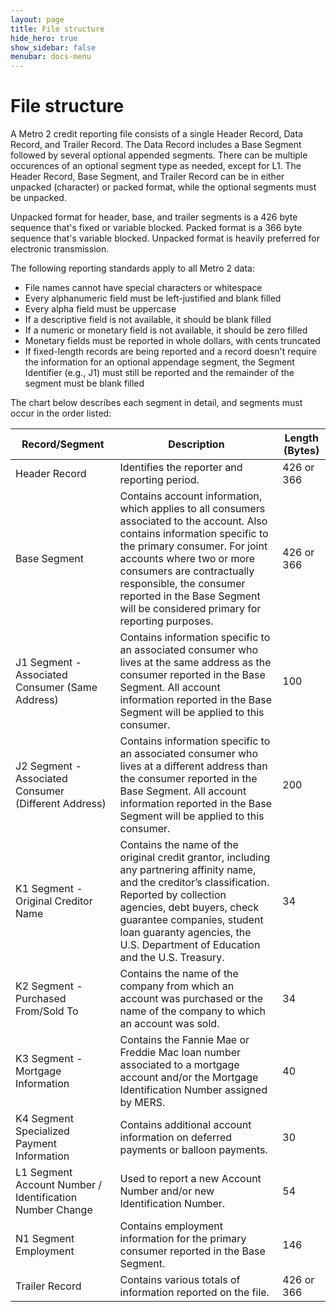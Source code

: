 ```yaml
---
layout: page
title: File structure
hide_hero: true
show_sidebar: false
menubar: docs-menu
---
```


# File structure

A Metro 2 credit reporting file consists of a single Header Record, Data Record, and Trailer Record. The Data Record includes a Base Segment followed by several optional appended segments. There can be multiple occurences of an optional segment type as needed, except for L1. The Header Record, Base Segment, and Trailer Record can be in either unpacked (character) or packed format, while the optional segments must be unpacked.

Unpacked format for header, base, and trailer segments is a 426 byte sequence that's fixed or variable blocked. Packed format is a 366 byte sequence that's variable blocked. Unpacked format is heavily preferred for electronic transmission.

The following reporting standards apply to all Metro 2 data:

- File names cannot have special characters or whitespace
- Every alphanumeric field must be left-justified and blank filled
- Every alpha field must be uppercase
- If a descriptive field is not available, it should be blank filled
- If a numeric or monetary field is not available, it should be zero filled
- Monetary fields must be reported in whole dollars, with cents truncated
- If fixed-length records are being reported and a record doesn't require the information for an optional appendage segment, the Segment Identifier (e.g., J1) must still be reported and the remainder of the segment must be blank filled

The chart below describes each segment in detail, and segments must occur in the order listed:

| Record/Segment | Description | Length (Bytes) |
| ----------- | ----------- | ----------- |
| Header Record | Identifies the reporter and reporting period. | 426 or 366 |
| Base Segment | Contains account information, which applies to all consumers associated to the account. Also contains information specific to the primary consumer. For joint accounts where two or more consumers are contractually responsible, the consumer reported in the Base Segment will be considered primary for reporting purposes. | 426 or 366 |
| J1 Segment - Associated Consumer (Same Address) | Contains information specific to an associated consumer who lives at the same address as the consumer reported in the Base Segment. All account information reported in the Base Segment will be applied to this consumer. | 100 |
| J2 Segment - Associated Consumer (Different Address) | Contains information specific to an associated consumer who lives at a different address than the consumer reported in the Base Segment. All account information reported in the Base Segment will be applied to this consumer. | 200 |
| K1 Segment - Original Creditor Name | Contains the name of the original credit grantor, including any partnering affinity name, and the creditor’s classification. Reported by collection agencies, debt buyers, check guarantee companies, student loan guaranty agencies, the U.S. Department of Education and the U.S. Treasury. | 34 |
| K2 Segment - Purchased From/Sold To | Contains the name of the company from which an account was purchased or the name of the company to which an account was sold. | 34 |
| K3 Segment - Mortgage Information | Contains the Fannie Mae or Freddie Mac loan number associated to a mortgage account and/or the Mortgage Identification Number assigned by MERS. | 40 |
| K4 Segment Specialized Payment Information | Contains additional account information on deferred payments or balloon payments. | 30 |
| L1 Segment Account Number / Identification Number Change | Used to report a new Account Number and/or new Identification Number. | 54 |
| N1 Segment Employment | Contains employment information for the primary consumer reported in the Base Segment. | 146 |
| Trailer Record | Contains various totals of information reported on the file. | 426 or 366 |
